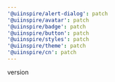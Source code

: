 ```yaml
---
'@uiinspire/alert-dialog': patch
'@uiinspire/avatar': patch
'@uiinspire/badge': patch
'@uiinspire/button': patch
'@uiinspire/styles': patch
'@uiinspire/theme': patch
'@uiinspire/cn': patch
---
```


version
